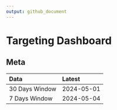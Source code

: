 ```yaml
---
output: github_document
---
```


# Targeting Dashboard



## Meta


|Data           |Latest     |
|:--------------|:----------|
|30 Days Window |2024-05-01 |
|7 Days Window  |2024-05-04 |

